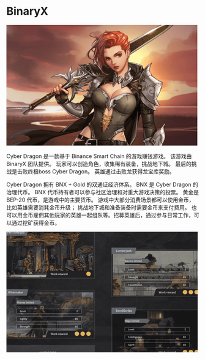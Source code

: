 # BinaryX


![insd](insd.png)


<p>Cyber Dragon 是一款基于 Binance Smart Chain 的游戏赚钱游戏。 该游戏由 BinaryX 团队提供。 玩家可以创造角色，收集稀有装备，挑战地下城。 最后的挑战是击败终极boss Cyber Dragon。 英雄通过击败龙获得龙宝库奖励。</p>
<p>Cyber Dragon 拥有 BNX + Gold 的双通证经济体系。 BNX 是 Cyber Dragon 的治理代币。 BNX 代币持有者可以参与社区治理和对重大游戏决策的投票。 黄金是 BEP-20 代币，是游戏中的主要货币。 游戏中大部分消费场景都可以使用金币，比如英雄需要消耗金币升级； 挑战地下城和准备装备时需要金币来支付费用。 也可以用金币雇佣其他玩家的英雄一起组队等。招募英雄后，通过参与日常工作，可以通过挖矿获得金币。</p>

![opds](opds.png)

